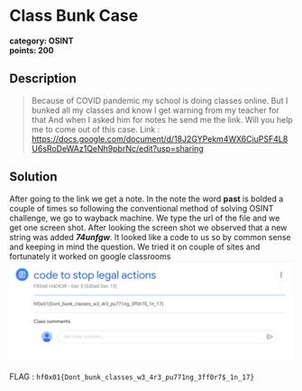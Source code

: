 # Class Bunk Case
**category: OSINT**  
**points: 200**

## Description
> Because of COVID pandemic my school is doing classes online.
> But I bunked all my classes and know I get warning from my teacher for that 
> And when I asked him for notes he send me the link. Will you help me to come out of this case.
> Link : https://docs.google.com/document/d/18J2GYPekm4WX6CiuPSF4L8U6sRoDeWAz1QeNh9pbrNc/edit?usp=sharing
## Solution
After going to the link we get a note. In the note the word **past** is bolded a couple of times so following the conventional method of solving OSINT challenge, we go to wayback machine. We type the url of the file and we get one screen shot. After looking the screen shot we observed that a new string was added ***74unfgw***. It looked like a code to us so by common sense and keeping in mind the question. 
We tried it on couple of sites and fortunately it worked on google classrooms
 ![](FLAG.png)

FLAG : `hf0x01{Dont_bunk_classes_w3_4r3_pu771ng_3ff0r7$_1n_17}`
